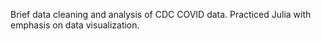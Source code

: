 Brief data cleaning and analysis of CDC COVID data. Practiced Julia with emphasis on data visualization.
